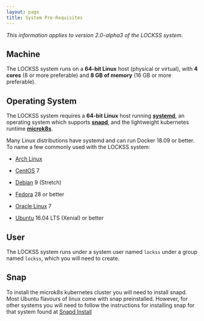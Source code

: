 ```yaml
---
layout: page
title: System Pre-Requisites
---
```


*This information applies to version 2.0-alpha3 of the LOCKSS system.*

## Machine

The LOCKSS system runs on a **64-bit Linux** host (physical or virtual), with **4 cores** (8 or more preferable) and **8 GB of memory** (16 GB or more preferable).

## Operating System

The LOCKSS system requires a **64-bit Linux** host running [**systemd**](https://www.freedesktop.org/wiki/Software/systemd/), an operating system which supports [**snapd**](https://snapcraft.io/docs/installing-snapd), and the lightweight kubernetes runtime [**microk8s**](https://microk8s.io/).

Many Linux distributions have systemd and can run Docker 18.09 or better. To name a few commonly used with the LOCKSS system:

*   [Arch Linux](https://www.archlinux.org/)
<!-- #osversion -->
*   [CentOS](https://www.centos.org/) 7
<!-- #osversion -->
*   [Debian](https://www.debian.org/) 9 (Stretch)
<!-- #osversion -->
*   [Fedora](https://getfedora.org/) 28 or better
<!-- #osversion -->
*   [Oracle Linux](https://www.oracle.com/linux/) 7
<!-- #osversion -->
*   [Ubuntu](https://www.ubuntu.com/) 16.04 LTS (Xenial) or better

## User

The LOCKSS system runs under a system user named `lockss` under a group named `lockss`, which you will need to create.
## Snap
To install the microk8s kubernetes cluster you will need to install snapd. Most Ubuntu flavours of linux come with snap preinstalled.  However, for other systems you will need to follow the instructions for installing snap for that system found at [Snapd Install](https://snapcraft.io/docs/installing-snapd)
